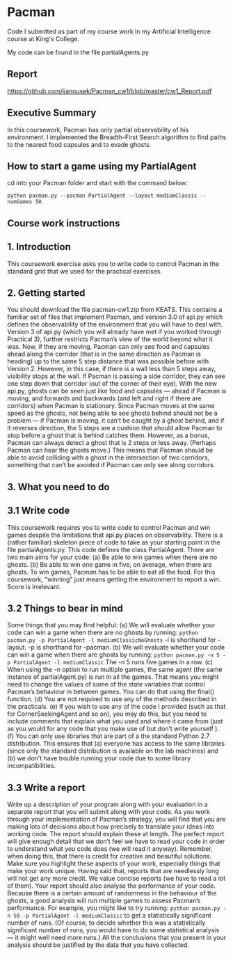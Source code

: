 # Pacman
Code I submitted as part of my course work in my Artificial Intelligence course at King's College.

My code can be found in the file partialAgents.py

## Report

https://github.com/jjanousek/Pacman_cw1/blob/master/cw1_Report.pdf

## Executive Summary

In this coursework, Pacman has only partial observability of his environment. I implemented the Breadth-First Search algorithm to find paths to the nearest food capsules and to evade ghosts.

## How to start a game using my PartialAgent
cd into your Pacman folder and start with the command below:

`python pacman.py --pacman PartialAgent --layout mediumClassic --numGames 50`

## Course work instructions
## 1. Introduction

This coursework exercise asks you to write code to control Pacman in the standard grid that we used for the practical exercises.

## 2. Getting started

You should download the file pacman-cw1.zip from KEATS. This contains a familiar set of files that implement Pacman, and version 3.0 of api.py which defines the observability of the environment that you will have to deal with.
Version 3 of api.py (which you will already have met if you worked through Practical 3), further restricts Pacman’s view of the world beyond what it was. Now, if they are moving, Pacman can only see food and capsules ahead along the corridor (that is in the same direction as Pacman is heading) up to the same 5 step distance that was possible before with Version 2. However, in this case, if there is a wall less than 5 steps away, visibility stops at the wall. If Pacman is passing a side corridor, they can see one step down that corridor (out of the corner of their eye).
With the new api.py, ghosts can be seen just like food and capsules — ahead if Pacman is moving, and forwards and backwards (and left and right if there are corridors) when Pacman is stationary.
Since Pacman moves at the same speed as the ghosts, not being able to see ghosts behind should not be a problem — if Pacman is moving, it can’t be caught by a ghost behind, and if it reverses direction, the 5 steps are a cushion that should allow Pacman to stop before a ghost that is behind catches them. However, as a bonus, Pacman can always detect a ghost that is 2 steps or less away. (Perhaps Pacman can hear the ghosts move.) This means that Pacman should be able to avoid colliding with a ghost in the intersection of two corridors, something that can’t be avoided if Pacman can only see along corridors.

## 3. What you need to do

## 3.1 Write code

This coursework requires you to write code to control Pacman and win games despite the limitations that api.py places on observability. There is a (rather familiar) skeleton piece of code to take as your starting point in the file partialAgents.py. This code defines the class PartialAgent.
There are two main aims for your code:
(a) Be able to win games when there are no ghosts.
(b) Be able to win one game in five, on average, when there are ghosts.
To win games, Pacman has to be able to eat all the food. For this coursework, “winning” just means getting the environment to report a win. Score is irrelevant.

## 3.2 Things to bear in mind

Some things that you may find helpful:
(a) We will evaluate whether your code can win a game when there are no ghosts by running:
`python pacman.py -p PartialAgent -l mediumClassicNoGhosts` -l is shorthand for -layout. -p is shorthand for -pacman.
(b) We will evaluate whether your code can win a game when there are ghosts by running:
`python pacman.py -n 5 -p PartialAgent -l mediumClassic` The -n 5 runs five games in a row.
(c) When using the -n option to run multiple games, the same agent (the same instance of partialAgent.py) is run in all the games.
That means you might need to change the values of some of the state variables that control Pacman’s behaviour in between games. You can do that using the final() function.
(d) You are not required to use any of the methods described in the practicals.
(e) If you wish to use any of the code I provided (such as that for CornerSeekingAgent and so on), you may do this, but you need to include comments that explain what you used and where it came from (just as you would for any code that you make use of but don’t write yourself ).
(f) You can only use libraries that are part of a the standard Python 2.7 distribution. This ensures that (a) everyone has access to the same libraries (since only the standard distribution is available on the lab machines) and (b) we don’t have trouble running your code due to some library incompatibilities.

## 3.3 Write a report

Write up a description of your program along with your evaluation in a separate report that you will submit along with your code.
As you work through your implementation of Pacman’s strategy, you will find that you are making lots of decisions about how precisely to translate your ideas into working code. The report should explain these at length. The perfect report will give enough detail that we don’t feel we have to read your code in order to understand what you code does (we will read it anyway).
Remember, when doing this, that there is credit for creative and beautiful solutions. Make sure you highlight these aspects of your work, especially things that make your work unique.
Having said that, reports that are needlessly long will not get any more credit. We value concise reports (we have to read a lot of them). Your report should also analyse the performance of your code. Because there is a certain amount of randomness in the behaviour of the ghosts, a good analysis will run multiple games to assess Pacman’s performance. For example, you might like to try running:
`python pacman.py -n 50 -p PartialAgent -l mediumClassic`
to get a statistically significant number of runs. (Of course, to decide whether this was a statistically significant number of runs, you would have to do some statistical analysis — it might well need more runs.) All the conclusions that you present in your analysis should be justified by the data that you have collected.


